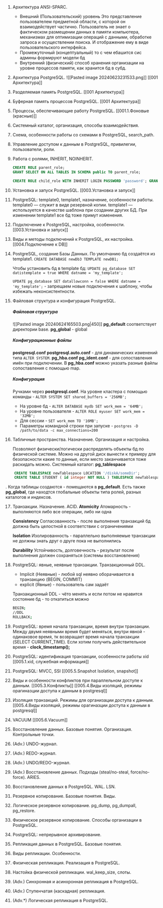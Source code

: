 1. Архитектура ANSI-SPARC. 
   - Внешний (Пользовательский) уровень
     Это представление пользователем предметной области, с которой он взаимодействует частично.  Пользователь не знает о фактическом размещении данных в памяти компьютера, механизмах для оптимизации операций с данными, обработке запроса и осуществлении поиска.
     И отображение ему в виде пользовательского интерфейса.
   - Промежуточный (концептуальный)
     то с чем ебашится сис админы формируют модели бд
   - Внутренний (физический)
     способ хранения организации на уровне процессов памяти, как хранится бд в субд.
     
2. Архитектура PostgreSQL. 
   ![[Pasted image 20240623231533.png]]
   [[001 Архитектура]]
3. Разделяемая память PostgreSQL. 
   [[001 Архитектура]]
4. Буферная память процессов PostgreSQL. 
   [[001 Архитектура]]
5. Процессы, обеспечивающие работу PostgreSQL. 
   [[001.1.Фоновые (красные)]]
6. Системный каталог, организация, способы взаимодействия. 
7. Схема, особенности работы со схемами в PostgreSQL, search_path. 
8. Управление доступом к данным в PostgreSQL, привилегии, пользователи, роли. 
9. Работа с ролями, INHERIT, NOINHERIT. 
      ```sql 
    CREATE ROLE parent_role;
	GRANT SELECT ON ALL TABLES IN SCHEMA public TO parent_role;
	
	CREATE ROLE child_role WITH INHERIT LOGIN PASSWORD 'password'; GRANT parent_role TO child_role;
	```
10. Установка и запуск PostgreSQL.
     [[003.Установка и запуск]]
11. PostgreSQL: template0, template1, назначение, особенности работы. 
    template0 — служит в виде резервной копии. 
    template1 — используется в качестве шаблона при создании других БД.
    При изменении template1 все бд тоже примут изменения.
12. Подключение к PostgreSQL, настройка, особенности.
    [[003.Установка и запуск]]
13. Виды и методы подключений к PostgreSQL, их настройка. 
	[[004.Подключение к DB]]
14. PostgreSQL, создание Базы Данных.
    По умолчанию бд создаётся из template1.
    `CREATE DATABASE newDb3 TEMPLATE newDB1;` 
	
	Чтобы установить бд в template бд:
	`UPDATE pg_database SET datistemplate = true WHERE datname = 'my_template';`
	
	`UPDATE pg_database SET datallowconn = false WHERE datname = 'my_template';` - запрещаем новые подключения к шаблону, чтобы избежать неконсистентности.
	
15. Файловая структура и конфигурация PostgreSQL. 
    ##### Файловая структура
    ![[Pasted image 20240624165503.png|450]]
    **pg_default** соответствует директории base.
    **pg_global** - global
    ##### Конфигурационные файлы
    **postgresql.conf**
    **postgresql.auto.conf** - для динамических изменений типа `ALTER SYSTEM`.
    **pg_hba.conf**
    **pg_ident.conf** - для сопоставления имён при подключении. В **pg_hba.conf** можно указать разные файлы сопоставления с помощью map.
    ##### Конфигурация
    Ручками через **postgresql.conf**.
    На уровне кластера с помощью команды - `ALTER SYSTEM SET shared_buffers = '256MB';`
    - На уровне бд - `ALTER DATABASE mydb SET work_mem = '64MB';`
    - На уровне пользователя - `ALTER ROLE myuser SET work_mem = '32MB';`
    - Для сессии - `SET work_mem TO '16MB';`
    - Параметры командной строки при запуске - `postgres -D /path/to/data -c max_connections=200`
16. Табличные пространства. Назначение. Организация и настройка. 
    
    Позволяют физически/логически распределять объекты бд по физической системе. Можно на другой диск вынести к примеру для безопасности какие то данные, если место заканчивается тоже раскидать можно.
    Системный каталог: **pg_tablespace**
```sql
    CREATE TABLESPACE newTablespace LOCATION '/diskA/someDir'; 
    CREATE TABLE STUDENT ( id integer NOT NULL ) TABLESPACE newTablespace;
```

.
	Когда таблицы создаются -  помещаются в **pg_default**. 
	Есть также **pg_global**, где находтся глобальные объекты типа ролей,  разных каталогов и индексов.
	
17. Транзакции. Назначение. ACID. 
    **Atomicity** Атомарность - выполняются либо все операции, либо ни одна
    
	**Consistency** Согласованность - после выполнения транзакций бд должна быть целостной в соответствии с ограничениями
	
	**Isolation** Изолированность - параллельно выполняемые транзакции не должны знать друг о друге пока не выполнились
	
	**Durability** Устойчивость, долговечность - результат после выполнения должен сохраняться (системы восстановления)
    
18. PostgreSQL: явные, неявные транзакции. Транзакционный DDL. 
	
	- Implicit (Неявные) - любой sql неявно оборачивается в транзакцию (BEGIN, COMMIT)
	- explicit (Явные) - пользователь сам задаёт
	
	Транзакционный DDL - чёто менять и если потом не нравится состояние бд - то откатиться можно
	```bash
	BEGIN;
	//DDL
	ROLLBACK;
	```
	    
19. PostgreSQL: время начала транзакции, время внутри транзакции. 
    Между двумя неявными время будет меняться, внутри явной - одинаковое время, тк возвращает время начала транзакции (SELECT CURRENT_TIME).
    Если хотим получить действительное время - **clock_timestamp();**
    
20. PostgreSQL: идентификация транзакции, особенности работы xid 
    [[005.1.xid, служебная информация]]
    
21. PostgreSQL: MVCC, SSI 
    [[005.5.Snapshot Isolation, snapshot]]
22. Виды и особенности конфликтов при параллельном доступе к данным. [[005.3.Конфликты]]
    [[005.4.Виды изоляций, режимы орагиназции доступа к данным в postgresql]]
23. Изоляция транзакций. Режимы для организации доступа к данным. 
    [[005.4.Виды изоляций, режимы орагиназции доступа к данным в postgresql]]
24. VACUUM 
    [[005.6.Vacuum]]
25. Восстановление данных. Базовые понятия. Организация. Контрольные точки. 
26. (Adv.) UNDO-журнал. 
27. (Adv.) REDO-журнал. 
28. (Adv.) UNDO/REDO-журнал. 
29. (Adv.) Восстановление данных. Подходы (steal/no-steal, force/no-force). ARIES. 
30. Восстановление данных в PostgreSQL. WAL. LSN. 
31. Резервное копирование. Базовые понятия. Виды. 
32. Логическое резервное копирование. pg_dump, pg_dumpall, pg_restore. 
33. Физическое резервное копирование. Способы организации в PostgreSQL. 
34. PostgreSQL: непрерывное архивирование. 
35. Репликация данных в PostgreSQL. Базовые понятия. 
36. Виды репликации. Особенности. 
37. Физическая репликация. Реализация в PostgreSQL. 
38. Настойка физической репликации. wal_keep_size, слоты. 
39. (Adv.) Синхронная и асинхронная репликация в PostgreSQL. 
40. (Adv.) Ступенчатая (каскадная) репликация. 
41. (Adv.*) Логическая репликация в PostgreSQL.